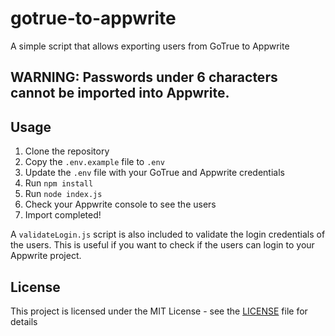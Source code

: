 # gotrue-to-appwrite
 A simple script that allows exporting users from GoTrue to Appwrite

## WARNING: Passwords under 6 characters cannot be imported into Appwrite.

## Usage
1. Clone the repository
2. Copy the `.env.example` file to `.env`
3. Update the `.env` file with your GoTrue and Appwrite credentials
4. Run `npm install`
5. Run `node index.js`
6. Check your Appwrite console to see the users
7. Import completed!

A `validateLogin.js` script is also included to validate the login credentials of the users. This is useful if you want to check if the users can login to your Appwrite project.

## License
This project is licensed under the MIT License - see the [LICENSE](LICENSE) file for details
